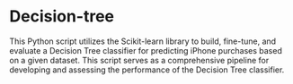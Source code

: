 # Decision-tree
This Python script utilizes the Scikit-learn library to build, fine-tune, and evaluate a Decision Tree classifier for predicting iPhone purchases based on a given dataset. This script serves as a comprehensive pipeline for developing and assessing the performance of the Decision Tree classifier.

